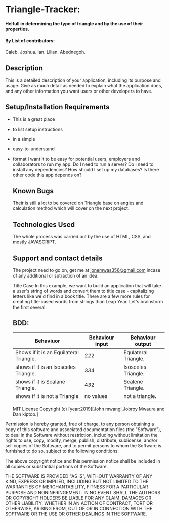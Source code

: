 # Triangle-Tracker:

#### Helfull in determining the type of triangle and by the use of their properties.

#### By List of contributors:

Caleb.
Joshua.
Ian.
Lilian.
Abednegoh.

## Description

This is a detailed description of your application, including its purpose and usage.  Give as much detail as needed to explain what the application does, and any other information you want users or other developers to have.

## Setup/Installation Requirements

-   This is a great place
-   to list setup instructions
-   in a simple
-   easy-to-understand
-   format
    I want it to be easy for potential users, employers and collaborators to run my app. Do I need to run a server? Do I need to install any dependencies? How should I set up my databases? Is there other code this app depends on?
    ## Known Bugs
    Their is still a lot to be covered on Triangle base on angles and calculation method which will cover on the next project.
    ## Technologies Used
    The whole process was carried out by the use of HTML, CSS, and mostly JAVASCRIPT.
    ## Support and contact details
    The project need to go on, get me at jonemwas356@gmail.com incase of any additional or sutraction of an idea.

    Title Case
    In this example, we want to build an application that will take a user's string of words and convert them to title case - capitalizing letters like we'd find in a book title. There are a few more rules for creating title-cased words from strings than Leap Year. Let's brainstorm the first several:
    ## BDD:
    | Behaviuor                               | Behaviour input | Behaviour output     |
    |-----------------------------------------|-----------------|----------------------|
    | Shows if it is an Equilateral Triangle. | 2*2*2             | Equlateral Triangle. |
    | shows if it is an Isosceles Triangle.   | 3*3*4             | Isosceles Triangle.  |
    | shows if it is Scalane Triangle.        | 4*3*2             | Scalene Triangle.    |
    | shows if it is not a Triangle           | no values       | not a triangle.      |
    MIT License
    Copyright (c) [year:2019][John mwangi,Jobroy Mwaura and Dan kiptoo.]

Permission is hereby granted, free of charge, to any person obtaining a copy of this software and associated documentation files (the "Software"), to deal in the Software without restriction, including without limitation the rights to use, copy, modify, merge, publish, distribute, sublicense, and/or sell copies of the Software, and to permit persons to whom the Software is furnished to do so, subject to the following conditions:

The above copyright notice and this permission notice shall be included in all copies or substantial portions of the Software.

THE SOFTWARE IS PROVIDED "AS IS", WITHOUT WARRANTY OF ANY KIND, EXPRESS OR IMPLIED, INCLUDING BUT NOT LIMITED TO THE WARRANTIES OF MERCHANTABILITY, FITNESS FOR A PARTICULAR PURPOSE AND NONINFRINGEMENT. IN NO EVENT SHALL THE AUTHORS OR COPYRIGHT HOLDERS BE LIABLE FOR ANY CLAIM, DAMAGES OR OTHER LIABILITY, WHETHER IN AN ACTION OF CONTRACT, TORT OR OTHERWISE, ARISING FROM, OUT OF OR IN CONNECTION WITH THE SOFTWARE OR THE USE OR OTHER DEALINGS IN THE SOFTWARE.
